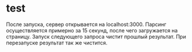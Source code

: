 # test

После запуска, сервер открывается на localhost:3000.
Парсинг осуществляется примерно за 15 секунд, после чего загружается на страницу.
Запуск следующего запроса чистит прошлый результат.
При перезапуске результат так же чистится.
